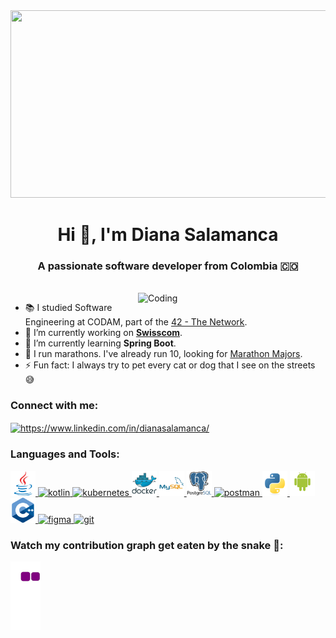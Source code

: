 <div id="header" align="center">
<img width="600" height="300" src="https://media0.giphy.com/media/xTiTnxpQ3ghPiB2Hp6/giphy.gif?cid=ecf05e47pml8xz7ozoujmktax6kt5rdo28zff5tifoklnai1&ep=v1_gifs_search&rid=giphy.gif&ct=g">
  </div>
<h1 align="center">Hi 👋, I'm Diana Salamanca</h1>
<h3 align="center">A passionate software developer from Colombia 🇨🇴</h3>
<br><img align="right" alt="Coding" width="300" src="https://media.tenor.com/PP9v7VIs6R4AAAAd/scaler-create-impact.gif">

- 📚 I studied Software Engineering at CODAM, part of the [42 - The Network](https://www.42network.org/).
- 🔭 I’m currently working on [**Swisscom**](https://sdcrotterdam.swisscom.ch/).
- 🌱 I’m currently learning **Spring Boot**.
- 🏃 I run marathons. I've already run 10, looking for [Marathon Majors](https://www.worldmarathonmajors.com/about/overview/).
- ⚡ Fun fact: I always try to pet every cat or dog that I see on the streets 😅

### Connect with me:
<p align="left">
<a href="https://linkedin.com/in/https://www.linkedin.com/in/dianasalamanca/" target="blank"><img align="center" src="https://raw.githubusercontent.com/rahuldkjain/github-profile-readme-generator/master/src/images/icons/Social/linked-in-alt.svg" alt="https://www.linkedin.com/in/dianasalamanca/" height="30" width="40" /></a>
</p>

### Languages and Tools:
<p align="left"> <a href="https://www.java.com" target="_blank" rel="noreferrer"> <img src="https://raw.githubusercontent.com/devicons/devicon/master/icons/java/java-original.svg" alt="java" width="40" height="40"/> </a> <a href="https://kotlinlang.org" target="_blank" rel="noreferrer"> <img src="https://www.vectorlogo.zone/logos/kotlinlang/kotlinlang-icon.svg" alt="kotlin" width="40" height="40"/> </a> <a href="https://kubernetes.io" target="_blank" rel="noreferrer"> <img src="https://www.vectorlogo.zone/logos/kubernetes/kubernetes-icon.svg" alt="kubernetes" width="40" height="40"/> </a> <a href="https://www.docker.com/" target="_blank" rel="noreferrer"> <img src="https://raw.githubusercontent.com/devicons/devicon/master/icons/docker/docker-original-wordmark.svg" alt="docker" width="40" height="40"/> </a> <a href="https://www.mysql.com/" target="_blank" rel="noreferrer"> <img src="https://raw.githubusercontent.com/devicons/devicon/master/icons/mysql/mysql-original-wordmark.svg" alt="mysql" width="40" height="40"/> </a> <a href="https://www.postgresql.org" target="_blank" rel="noreferrer"> <img src="https://raw.githubusercontent.com/devicons/devicon/master/icons/postgresql/postgresql-original-wordmark.svg" alt="postgresql" width="40" height="40"/> </a> <a href="https://postman.com" target="_blank" rel="noreferrer"> <img src="https://www.vectorlogo.zone/logos/getpostman/getpostman-icon.svg" alt="postman" width="40" height="40"/> </a> <a href="https://www.python.org" target="_blank" rel="noreferrer"> <img src="https://raw.githubusercontent.com/devicons/devicon/master/icons/python/python-original.svg" alt="python" width="40" height="40"/> </a> <a href="https://developer.android.com" target="_blank" rel="noreferrer"> <img src="https://raw.githubusercontent.com/devicons/devicon/master/icons/android/android-original-wordmark.svg" alt="android" width="40" height="40"/> </a> <a href="https://www.w3schools.com/cpp/" target="_blank" rel="noreferrer"> <img src="https://raw.githubusercontent.com/devicons/devicon/master/icons/cplusplus/cplusplus-original.svg" alt="cplusplus" width="40" height="40"/> </a>  <a href="https://www.figma.com/" target="_blank" rel="noreferrer"> <img src="https://www.vectorlogo.zone/logos/figma/figma-icon.svg" alt="figma" width="40" height="40"/> </a> <a href="https://git-scm.com/" target="_blank" rel="noreferrer"> <img src="https://www.vectorlogo.zone/logos/git-scm/git-scm-icon.svg" alt="git" width="40" height="40"/> </a> </p>


### Watch my contribution graph get eaten by the snake 🐍:
![snake gif](https://github.com/ingdicath/ingdicath/blob/output/github-contribution-grid-snake.gif)

